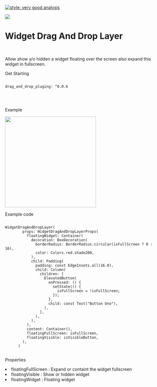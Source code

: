 [![style: very good analysis](https://img.shields.io/badge/style-very_good_analysis-B22C89.svg)](https://pub.dev/packages/very_good_analysis)

<a href="https://codecov.io/gh/rendondeveloper/dragAndDropPluging" >
<img src="https://codecov.io/gh/rendondeveloper/dragAndDropPluging/graph/badge.svg?token=R53K3SBE30"/>
</a>

<h1 class="hash-header">Widget Drag And Drop Layer</h1>
</br>
<p>Allow show y/o hidden a widget floating over the screen also expand this widget in fullscreen.</p>


<p>Get Starting</p>
<pre>
<code class="language-xml hljs" data-highlighted="yes" >          
drag_and_drop_pluging: ^0.0.6
</code>
</pre>

</br>
<p>Example</p>
<img src="https://github.com/user-attachments/assets/08e08a9d-1b38-4a50-86f6-bfad3b82d555" width="300"/>


<p>Example code</p>
<pre>
<code class="language-xml hljs" data-highlighted="yes" >    
WidgetDragAndDropLayer(
        props: WidgetDragAndDropLayerProps(
          floatingWidget: Container(
            decoration: BoxDecoration(
              borderRadius: BorderRadius.circular(isFullScreen ? 0 : 16),
              color: Colors.red.shade200,
            ),
            child: Padding(
              padding: const EdgeInsets.all(16.0),
              child: Column(
                children: [
                  ElevatedButton(
                    onPressed: () {
                      setState(() {
                        isFullScreen = !isFullScreen;
                      });
                    },
                    child: const Text("Button Uno"),
                  ),
                ],
              ),
            ),
          ),
          content: Container(),
          floatingFullScreen: isFullScreen,
          floatingVisible: isVisibleButton,
        ),       
      )
</code>
</pre>

<p>Properties</p>
<lis>
      <li>floatingFullScreen : Expand or containt the widget fullscreen</li>
      <li>floatingVisible : Show or hidden widget</li>
      <li>floatingWidget : Floating widget</li>      
</lis>